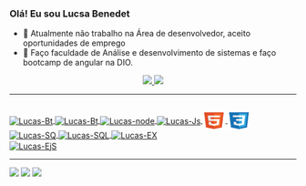 ### Olá! Eu sou Lucsa Benedet

- 🔭 Atualmente não trabalho na Área de desenvolvedor, aceito oportunidades de emprego
- 🌱 Faço faculdade de Análise e desenvolvimento de sistemas e faço bootcamp de angular na DIO.
<div align="center">
  <a href="https://github.com/lucasbenedet">
  <img height="180em" src="https://github-readme-stats.vercel.app/api?username=lucasbenedet&show_icons=true&theme=dark&include_all_commits=true&count_private=true"/>
  <img height="180em" src="https://github-readme-stats.vercel.app/api/top-langs/?username=lucasbenedet&layout=compact&langs_count=7&theme=dark"/>
</div>
<hr>
<div style="display: inline_block"><br>
  <img align="center" alt="Lucas-Bt" height="40" width="50" src="https://cdn.jsdelivr.net/gh/devicons/devicon/icons/java/java-original-wordmark.svg">
  <img align="center" alt="Lucas-Bt" height="30" width="40" src="https://cdn.jsdelivr.net/gh/devicons/devicon/icons/bootstrap/bootstrap-original-wordmark.svg">
   <img align="center" alt="Lucas-node" height="30" width="40"   src="https://cdn.jsdelivr.net/gh/devicons/devicon/icons/nodejs/nodejs-original.svg">
  <img align="center" alt="Lucas-Js" height="30" width="40" src="https://cdn.jsdelivr.net/gh/devicons/devicon/icons/javascript/javascript-original.svg"">
  <img align="center" alt="Lucas-HTML" height="30" width="40" src="https://raw.githubusercontent.com/devicons/devicon/master/icons/html5/html5-original.svg">
  <img align="center" alt="Lucas-CSS" height="30" width="40" src="https://raw.githubusercontent.com/devicons/devicon/master/icons/css3/css3-original.svg">
  <img align="center" alt="Lucas-SQ" height="30" width="40" src="https://cdn.jsdelivr.net/gh/devicons/devicon/icons/sequelize/sequelize-plain.svg">
   <img align="center" alt="Lucas-SQL" height="30" width="40" src="https://cdn.jsdelivr.net/gh/devicons/devicon/icons/mysql/mysql-plain.svg">
   <img align="center" alt="Lucas-EX" height="30" width="40" src="https://cdn.jsdelivr.net/gh/devicons/devicon/icons/express/express-original.svg">
</div>
   <img align="center" alt="Lucas-EjS" height="30" width="40"  src="https://cdn.jsdelivr.net/gh/devicons/devicon/icons/embeddedc/embeddedc-original.svg">
</div>
<hr>
<div> 

  <a href="https://instagram.com/lucas.benedet" target="_blank"><img src="https://img.shields.io/badge/-Instagram-%23E4405F?style=for-the-badge&logo=instagram&logoColor=white" target="_blank"></a>
  <a href = "mailto:lucas.benedet@gmail.com"><img src="https://img.shields.io/badge/-Gmail-%23333?style=for-the-badge&logo=gmail&logoColor=white" target="_blank"></a>
  <a href="https://www.linkedin.com/in/lucas-roberto-benedet-343330193/" target="_blank"><img src="https://img.shields.io/badge/-LinkedIn-%230077B5?style=for-the-badge&logo=linkedin&logoColor=white" target="_blank"></a> 
 
</div>
  
